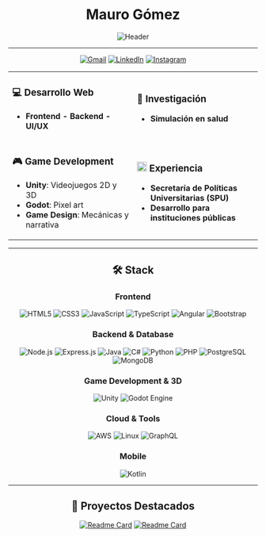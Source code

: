 <div align="center">
    
# Mauro Gómez 

<img src="https://readme-typing-svg.herokuapp.com?font=SF+Pro+Display&size=28&duration=2500&pause=800&color=667EEA&background=0F0F23&center=true&vCenter=true&width=700&height=80&lines=🎓+Ingeniero+en+Informática;Full+Stack+Developer;🎨+UI%2FUX;🎮+Game+Developer" alt="Header" />


---

</div>

<div align="center">

[![Gmail](https://img.shields.io/badge/Gmail-D14836?style=for-the-badge&logo=gmail&logoColor=white)](mailto:mauro.f.gmz@gmail.com)
[![LinkedIn](https://img.shields.io/badge/linkedin-%230077B5.svg?style=for-the-badge&logo=linkedin&logoColor=white)](https://www.linkedin.com/in/maurogmz/)
[![Instagram](https://img.shields.io/badge/Instagram-%23E4405F.svg?style=for-the-badge&logo=Instagram&logoColor=white)](https://www.instagram.com/maurogomez_mfg)

</div>

<div align="center">
<table>

<tr>
<td width="50%">

### 💻 Desarrollo Web
- **Frontend - Backend - UI/UX**

</td>
<td width="50%">

### 🔬 Investigación
- **Simulación en salud**

</td>
</tr>
<tr>
<td width="50%">


### 🎮 Game Development
- **Unity**: Videojuegos 2D y 3D
- **Godot**: Pixel art
- **Game Design**: Mecánicas y narrativa

</td>
<td width="50%">
<h3>
<picture>
  <source srcset="https://fonts.gstatic.com/s/e/notoemoji/latest/1fa8f/512.webp" type="image/webp">
  <img src="https://fonts.gstatic.com/s/e/notoemoji/latest/1fa8f/512.gif" alt="🏢" width="20" height="20">
</picture>Experiencia
</h3>

- **Secretaría de Políticas Universitarias (SPU)**
- **Desarrollo para instituciones públicas**

</td>
</tr>
</table>
</div>

<div align="center">

---

## 🛠️ Stack

### Frontend
![HTML5](https://img.shields.io/badge/html5-%23E34F26.svg?style=for-the-badge&logo=html5&logoColor=white)
![CSS3](https://img.shields.io/badge/css3-%231572B6.svg?style=for-the-badge&logo=css3&logoColor=white)
![JavaScript](https://img.shields.io/badge/javascript-%23323330.svg?style=for-the-badge&logo=javascript&logoColor=%23F7DF1E)
![TypeScript](https://img.shields.io/badge/typescript-%23007ACC.svg?style=for-the-badge&logo=typescript&logoColor=white)
![Angular](https://img.shields.io/badge/angular-%23DD0031.svg?style=for-the-badge&logo=angular&logoColor=white)
![Bootstrap](https://img.shields.io/badge/bootstrap-%23563D7C.svg?style=for-the-badge&logo=bootstrap&logoColor=white)

### Backend & Database
![Node.js](https://img.shields.io/badge/node.js-6DA55F?style=for-the-badge&logo=node.js&logoColor=white)
![Express.js](https://img.shields.io/badge/express.js-%23404d59.svg?style=for-the-badge&logo=express&logoColor=%2361DAFB)
![Java](https://img.shields.io/badge/java-%23ED8B00.svg?style=for-the-badge&logo=openjdk&logoColor=white)
![C#](https://img.shields.io/badge/c%23-%23239120.svg?style=for-the-badge&logo=c-sharp&logoColor=white)
![Python](https://img.shields.io/badge/python-3670A0?style=for-the-badge&logo=python&logoColor=ffdd54)
![PHP](https://img.shields.io/badge/php-%23777BB4.svg?style=for-the-badge&logo=php&logoColor=white)
![PostgreSQL](https://img.shields.io/badge/postgresql-%23316192.svg?style=for-the-badge&logo=postgresql&logoColor=white)
![MongoDB](https://img.shields.io/badge/MongoDB-%234ea94b.svg?style=for-the-badge&logo=mongodb&logoColor=white)

### Game Development & 3D
![Unity](https://img.shields.io/badge/unity-%23000000.svg?style=for-the-badge&logo=unity&logoColor=white)
![Godot Engine](https://img.shields.io/badge/GODOT-%23FFFFFF.svg?style=for-the-badge&logo=godot-engine)

### Cloud & Tools
![AWS](https://img.shields.io/badge/AWS-%23FF9900.svg?style=for-the-badge&logo=amazon-aws&logoColor=white)
![Linux](https://img.shields.io/badge/Linux-FCC624?style=for-the-badge&logo=linux&logoColor=black)
![GraphQL](https://img.shields.io/badge/-GraphQL-E10098?style=for-the-badge&logo=graphql&logoColor=white)

### Mobile
![Kotlin](https://img.shields.io/badge/kotlin-%237F52FF.svg?style=for-the-badge&logo=kotlin&logoColor=white)

---

## 🌟 Proyectos Destacados

<div align="center">

[![Readme Card](https://github-readme-stats.vercel.app/api/pin/?username=maurogmz&repo=anime-front-web&theme=tokyonight&hide_border=true)](https://github.com/maurogmz/anime-front-web)
[![Readme Card](https://github-readme-stats.vercel.app/api/pin/?username=maurogmz&repo=web-practices-scanner&theme=tokyonight&hide_border=true)](https://github.com/maurogmz/web-practices-scanner)



